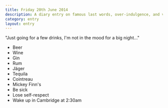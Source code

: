 ```yaml
---
title: Friday 20th June 2014
description: A diary entry on famous last words, over-indulgence, and very expensive late-night taxis
category: entry
layout: entry
---
```


"Just going for a few drinks, I'm not in the mood for a big night&hellip;"

- Beer
- Wine
- Gin
- Rum
- Jäger
- Tequila
- Cointreau
- Mickey Finn's
- Be sick
- Lose self-respect
- Wake up in Cambridge at 2:30am
